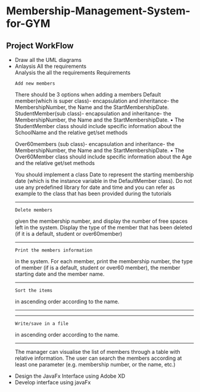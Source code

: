 # Membership-Management-System-for-GYM

<h2>Project WorkFlow</h2>

<ul>
  <li>Draw all the UML diagrams</li>
  <li>Anlaysis All the requirements</li>
    Analysis the all the requirements
		Requirements

	Add new members
There should be 3 options when adding a members
Default member(which is super class)- encapsulation and inheritance- the MembershipNumber, the Name and the StartMembershipDate.
StudentMember(sub class)- encapsulation and inheritance- the MembershipNumber, the Name and the StartMembershipDate.
•	The StudentMember class should include specific information about the SchoolName and the relative get/set methods

Over60members (sub class)- encapsulation and inheritance- the MembershipNumber, the Name and the StartMembershipDate.
•	The Over60Member class should include specific information about the Age and the relative get/set methods

You should implement a class Date to represent the starting membership date (which is the instance variable in the DefaultMember class). Do not use any predefined library for date and time and you can refer as example to the class that has been provided during the tutorials
<hr>

	Delete members

given the membership number, and display the number of free spaces left in the system. Display the type of the member that has been deleted (if it is a default, student or over60member)
<hr>

	Print the members information

in the system. For each member, print the membership number, the type of member (if is a default, student or over60 member), the member starting date and the member name.
<hr>

	Sort the items

in ascending order according to the name.<hr>

<hr>

	Write/save in a file

in ascending order according to the name.<hr>

The manager can visualise the list of members through a table with relative information.
The user can search the members according at least one parameter (e.g. membership
number, or the name, etc.)

  <li>Design the JavaFx Interface using Adobe XD</li>
  <li>Develop interface using javaFx</li>
</ul>

